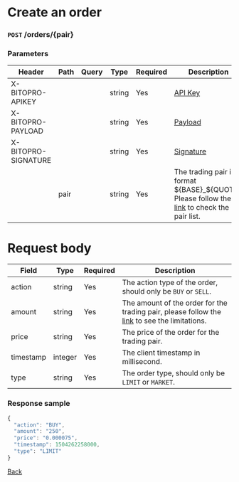 # Create an order

### `POST` /orders/{pair}

### Parameters

| Header              | Path | Query | Type   | Required | Description                                                                                                                 | Default | Range | Example  |
| ------------------- | ---- | ----- | ------ | -------- | --------------------------------------------------------------------------------------------------------------------------- | ------- | ----- | -------- |
| X-BITOPRO-APIKEY    |      |       | string | Yes      | [API Key](../authentication.md#api-key)                                                                                     |         |       |          |
| X-BITOPRO-PAYLOAD   |      |       | string | Yes      | [Payload](../authentication.md#payload)                                                                                     |         |       |          |
| X-BITOPRO-SIGNATURE |      |       | string | Yes      | [Signature](../authentication.md#signature)                                                                                 |         |       |          |
|                     | pair |       | string | Yes      | The trading pair in format ${BASE}_${QUOTE}, Please follow the [link](https://www.bitopro.com/fees) to check the pair list. |         |       | bito_eth |

# Request body

| Field     | Type    | Required | Description                                                                                                                  |
| --------- | ------- | -------- | ---------------------------------------------------------------------------------------------------------------------------- |
| action    | string  | Yes      | The action type of the order, should only be `BUY` or `SELL`.                                                                |
| amount    | string  | Yes      | The amount of the order for the trading pair, please follow the [link](https://www.bitopro.com/fees) to see the limitations. |
| price     | string  | Yes      | The price of the order for the trading pair.                                                                                 |
| timestamp | integer | Yes      | The client timestamp in millisecond.                                                                                         |
| type      | string  | Yes      | The order type, should only be `LIMIT` or `MARKET`.                                                                          |

### Response sample

```js
{
  "action": "BUY",
  "amount": "250",
  "price": "0.000075",
  "timestamp": 1504262258000,
  "type": "LIMIT"
}
```

[Back](../rest.md)